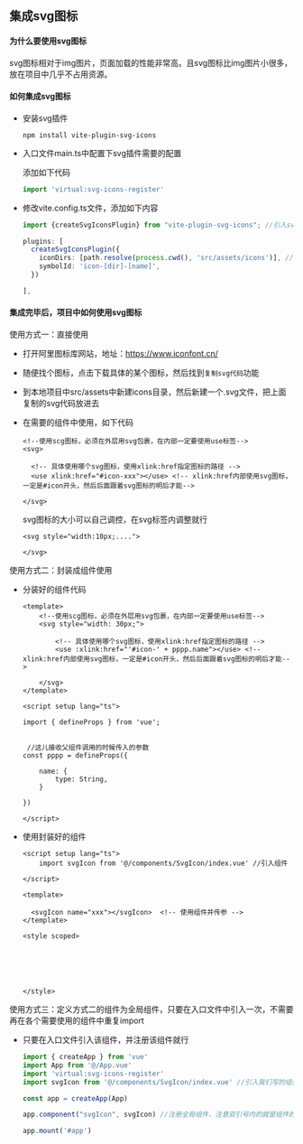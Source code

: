 ## 集成svg图标



#### 为什么要使用svg图标

svg图标相对于img图片，页面加载的性能非常高。且svg图标比img图片小很多，放在项目中几乎不占用资源。





#### 如何集成svg图标



- 安装svg插件

  ```shell
  npm install vite-plugin-svg-icons
  ```



- 入口文件main.ts中配置下svg插件需要的配置

  添加如下代码

  ```typescript
  import 'virtual:svg-icons-register'
  ```

  

- 修改vite.config.ts文件，添加如下内容

  ```typescript
  import {createSvgIconsPlugin} from "vite-plugin-svg-icons"; //引入svg插件暴露出来的createSvgIconsPlugin方法
  
  plugins: [
    createSvgIconsPlugin({
      iconDirs: [path.resolve(process.cwd(), 'src/assets/icons')], //设定svg图标存放的目录为src/assets/icons
      symbolId: 'icon-[dir]-[name]',
    })
  
  ],
  ```



#### 集成完毕后，项目中如何使用svg图标



使用方式一：直接使用

- 打开阿里图标库网站，地址：https://www.iconfont.cn/

- 随便找个图标，点击下载具体的某个图标，然后找到`复制svg代码`功能

- 到本地项目中src/assets中新建icons目录，然后新建一个.svg文件，把上面复制的svg代码放进去

- 在需要的组件中使用，如下代码

  ```vue
  <!--使用scg图标，必须在外层用svg包裹，在内部一定要使用use标签-->
  <svg>
  
    <!-- 具体使用哪个svg图标，使用xlink:href指定图标的路径 -->
    <use xlink:href="#icon-xxx"></use> <!-- xlink:href内部使用svg图标，一定是#icon开头，然后后面跟着svg图标的明后才能-->
  
  </svg>
  ```

  svg图标的大小可以自己调控，在svg标签内调整就行

  ```vue
  <svg style="width:10px;....">
  
  </svg>
  ```



使用方式二：封装成组件使用

- 分装好的组件代码

  ```vue
  <template>
      <!--使用scg图标，必须在外层用svg包裹，在内部一定要使用use标签-->
      <svg style="width: 30px;">
  
          <!-- 具体使用哪个svg图标，使用xlink:href指定图标的路径 -->
          <use :xlink:href="'#icon-' + pppp.name"></use> <!-- xlink:href内部使用svg图标，一定是#icon开头，然后后面跟着svg图标的明后才能-->
  
      </svg>
  </template>
  
  <script setup lang="ts">
  
  import { defineProps } from 'vue';
  
  
   //这儿接收父组件调用的时候传入的参数
  const pppp = defineProps({
  
      name: {
          type: String,
      }
  
  })
  
  </script>
  
  ```

- 使用封装好的组件

  ```vue
  <script setup lang="ts">
      import svgIcon from '@/components/SvgIcon/index.vue' //引入组件
  
  </script>
  
  <template>
  
    <svgIcon name="xxx"></svgIcon>  <!-- 使用组件并传参 -->
  </template>
  
  <style scoped>
  
  
  
  
  
  
  </style>
  
  ```

  

使用方式三：定义方式二的组件为全局组件，只要在入口文件中引入一次，不需要再在各个需要使用的组件中重复import

- 只要在入口文件引入该组件，并注册该组件就行

  ```typescript
  import { createApp } from 'vue'
  import App from '@/App.vue'
  import 'virtual:svg-icons-register'
  import svgIcon from '@/components/SvgIcon/index.vue' //引入我们写的组件
  
  const app = createApp(App)
  
  app.component("svgIcon", svgIcon) //注册全局组件，注意双引号内的就是组件的名称，那么后面只能使用<svgIcon ....></svgIcon>
  
  app.mount('#app')
  
  ```

  